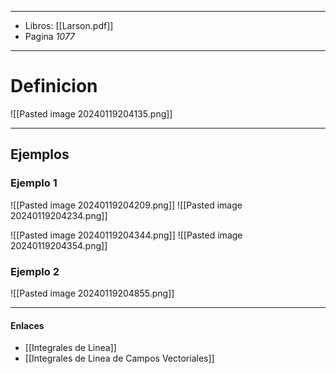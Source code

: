 
---
- Libros: [[Larson.pdf]]
- Pagina *1077*
---
# Definicion

![[Pasted image 20240119204135.png]]


---
## Ejemplos
### Ejemplo 1

![[Pasted image 20240119204209.png]] ![[Pasted image 20240119204234.png]]


![[Pasted image 20240119204344.png]]  ![[Pasted image 20240119204354.png]]


### Ejemplo 2

![[Pasted image 20240119204855.png]]



---

#### Enlaces
- [[Integrales de Linea]]
- [[Integrales de Linea de Campos Vectoriales]]